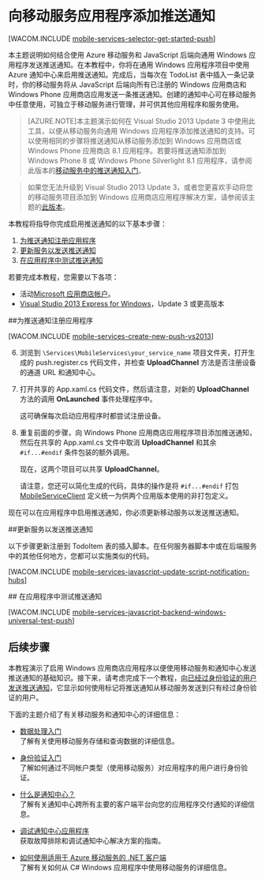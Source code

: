 <properties pageTitle="通过 JavaScript 后端移动服务开始使用推送通知" metaKeywords="" description="了解如何使用 Azure 移动服务和通知中心将推送通知发送到您的通用 Windows 应用程序。" metaCanonical="" services="mobile-services,notification-hubs" documentationCenter="Mobile" title="Get started with push notifications in Mobile Services" authors="glenga" solutions="mobile" manager="dwrede" editor="" />

<tags 
wacn.date="04/11/2015"
ms.service="mobile-services" ms.workload="mobile" ms.tgt_pltfrm="mobile-windows-store" ms.devlang="dotnet" ms.topic="article" ms.date="02/25/2015" ms.author="glenga" />


# 向移动服务应用程序添加推送通知

[WACOM.INCLUDE [mobile-services-selector-get-started-push](../includes/mobile-services-selector-get-started-push.md)]

本主题说明如何结合使用 Azure 移动服务和 JavaScript 后端向通用 Windows 应用程序发送推送通知。在本教程中，你将在通用 Windows 应用程序项目中使用 Azure 通知中心来启用推送通知。完成后，当每次在 TodoList 表中插入一条记录时，你的移动服务将从 JavaScript 后端向所有已注册的 Windows 应用商店和 Windows Phone 应用商店应用发送一条推送通知。创建的通知中心可在移动服务中任意使用，可独立于移动服务进行管理，并可供其他应用程序和服务使用。

>[AZURE.NOTE]本主题演示如何在 Visual Studio 2013 Update 3 中使用此工具，以便从移动服务向通用 Windows 应用程序添加推送通知的支持。可以使用相同的步骤将推送通知从移动服务添加到 Windows 应用商店或 Windows Phone 应用商店 8.1 应用程序。若要将推送通知添加到 Windows Phone 8 或 Windows Phone Silverlight 8.1 应用程序，请参阅此版本的[移动服务中的推送通知入门](/zh-cn/documentation/articles/mobile-services-javascript-backend-windows-phone-get-started-push)。

> 如果您无法升级到 Visual Studio 2013 Update 3，或者您更喜欢手动将您的移动服务项目添加到 Windows 应用商店应用程序解决方案，请参阅该主题的[此版本](/zh-cn/documentation/articles/mobile-services-javscript-backend-windows-store-dotnet-get-started-push)。

本教程将指导你完成启用推送通知的以下基本步骤：

1. [为推送通知注册应用程序](#register)
2. [更新服务以发送推送通知](#update-service)
3. [在应用程序中测试推送通知](#test)

若要完成本教程，您需要以下各项：

* 活动[Microsoft 应用商店帐户](http://go.microsoft.com/fwlink/p/?LinkId=280045)。
* [Visual Studio 2013 Express for Windows](http://go.microsoft.com/fwlink/?LinkId=257546)，Update 3 或更高版本

##<a id="register"></a>为推送通知注册应用程序

[WACOM.INCLUDE [mobile-services-create-new-push-vs2013](../includes/mobile-services-create-new-push-vs2013.md)]

<ol start="6">
<li><p>浏览到 <code>\Services\MobileServices\your_service_name</code> 项目文件夹，打开生成的 push.register.cs 代码文件，并检查 <strong>UploadChannel</strong> 方法是否注册设备的通道 URL 和通知中心。</p></li> 
<li><p>打开共享的 App.xaml.cs 代码文件，然后请注意，对新的 <strong>UploadChannel</strong> 方法的调用 <strong>OnLaunched</strong> 事件处理程序中。</p> <p>这可确保每次启动应用程序时都尝试注册设备。</p></li>
<li><p>重复前面的步骤，向 Windows Phone 应用商店应用程序项目添加推送通知，然后在共享的 App.xaml.cs 文件中取消 <strong>UploadChannel</strong> 和其余 <code>#if...#endif</code> 条件包装的额外调用。</p> <p>现在，这两个项目可以共享 <strong>UploadChannel</strong>。</p>
<p>请注意，您还可以简化生成的代码，具体的操作是将 <code>#if...#endif</code> 打包 <a href="https://msdn.microsoft.com/zh-CN/library/azure/microsoft.windowsazure.mobileservices.mobileserviceclient.aspx">MobileServiceClient</a> 定义统一为供两个应用版本使用的非打包定义。</p></li>
</ol>

现在可以在应用程序中启用推送通知，你必须更新移动服务以发送推送通知。 

##<a id="update-service"></a>更新服务以发送推送通知

以下步骤更新注册到 TodoItem 表的插入脚本。在任何服务器脚本中或在后端服务中的其他任何地方，您都可以实施类似的代码。 

[WACOM.INCLUDE [mobile-services-javascript-update-script-notification-hubs](../includes/mobile-services-javascript-update-script-notification-hubs.md)]


##<a id="test"></a> 在应用程序中测试推送通知

[WACOM.INCLUDE [mobile-services-javascript-backend-windows-universal-test-push](../includes/mobile-services-javascript-backend-windows-universal-test-push.md)]

## <a name="next-steps"> </a>后续步骤

本教程演示了启用 Windows 应用商店应用程序以便使用移动服务和通知中心发送推送通知的基础知识。接下来，请考虑完成下一个教程，[向已经过身份验证的用户发送推送通知]，它显示如何使用标记将推送通知从移动服务发送到只有经过身份验证的用户。

下面的主题介绍了有关移动服务和通知中心的详细信息：

* [数据处理入门]
  <br/>了解有关使用移动服务存储和查询数据的详细信息。

* [身份验证入门]
  <br/>了解如何通过不同帐户类型（使用移动服务）对应用程序的用户进行身份验证。

* [什么是通知中心？]
  <br/>了解有关通知中心跨所有主要的客户端平台向您的应用程序交付通知的详细信息。

* [调试通知中心应用程序](http://go.microsoft.com/fwlink/p/?linkid=386630)
  </br>获取故障排除和调试通知中心解决方案的指南。 

* [如何使用适用于 Azure 移动服务的 .NET 客户端]
  <br/>了解有关如何从 C# Windows 应用程序中使用移动服务的详细信息。

<!-- Anchors. -->

<!-- Images. -->

<!-- URLs. -->
[提交应用程序页]: http://go.microsoft.com/fwlink/p/?LinkID=266582
[我的应用程序]: http://go.microsoft.com/fwlink/p/?LinkId=262039
[Live SDK for Windows]: http://go.microsoft.com/fwlink/p/?LinkId=262253
[移动服务入门]: /zh-cn/documentation/articles/mobile-services-dotnet-backend-windows-store-dotnet-get-started
[数据处理入门]: /zh-cn/documentation/articles/mobile-services-javascript-backend-windows-universal-dotnet-get-started-data
[身份验证入门]: /zh-cn/documentation/articles/mobile-services-javascript-backend-windows-universal-dotnet-get-started-users

[向已经过身份验证的用户发送推送通知]: /zh-cn/documentation/articles/mobile-services-javascript-backend-windows-store-dotnet-push-notifications-app-users/

[什么是通知中心？]: /zh-cn/documentation/articles/notification-hubs-overview/

[如何使用适用于 Azure 移动服务的 .NET 客户端]: /zh-cn/documentation/articles/mobile-services-windows-dotnet-how-to-use-client-library/
